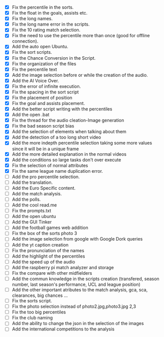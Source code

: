 - [x] Fix the percentile in the sorts.
- [x] Fix the float in the goals, assists etc.
- [x] Fix the long names.
- [x] Fix the long name error in the scripts.
- [x] Fix the 10 rating match selection.
- [x] Fix the need to use the percentile more than once (good for offline connection).
- [x] Add the auto open Ubuntu.
- [x] Fix the sort scripts.
- [x] Fix the Chance Conversion in the Script.
- [x] Fix the organization of the files
- [x] Fix the percentile text
- [x] Add the image selection before or while the creation of the audio.
- [x] Add the AI Voice Over.
- [x] Fix the error of infinite execution.
- [x] Fix the spacing in the sort script
- [x] Fix the placement of position
- [x] Fix the goal and assists placement.
- [x] Add the better script writing with the percentiles
- [x] Add the open .bat
- [x] Fix the thread for the audio cleation-Image generation
- [x] Fix the bad season script bias
- [x] Add the selection of elements when talking about them
- [x] Add the detection of a too long short video
- [x] Add the more indepth percentile selection taking some more values since it will be in a unique frame
- [x] Add the more detailed explanation in the normal videos
- [x] Add the conditions so large tasks don't over execute
- [x] Fix the selection of normal attributes
- [x] Fix the same league name duplication error.
- [ ] Add the pro percentile selection.
- [ ] Add the translation.
- [ ] Add the Euro Specific content.
- [ ] Add the match analysis.
- [ ] Add the polls.
- [ ] Add the cool read.me
- [ ] Fix the prompts.txt
- [ ] Add the open ubuntu
- [ ] Add the GUI Tinker
- [ ] Add the football games web addition
- [ ] Fix the box of the sorts photo 3
- [ ] Add the image selection from google with Google Dork queries
- [ ] Add the yt caption creation
- [ ] Fix the pronunciation of the names
- [ ] Add the highlight of the percentiles
- [ ] Add the speed up of the audio
- [ ] Add the raspberry pi match analyzer and storage
- [ ] Fix the compare with other midfielders
- [ ] Add the commun knowledge in the scripts creation (transfered, season number, last season's performance, UCL and league position)
- [ ] Add the other important atributes to the match analysis, gca, sca, clearances, big chances ...
- [ ] Fix the sorts script.
- [ ] Fix the photo selection instead of photo2.jpg,photo3.jpg 2,3
- [ ] Fix the too big percentiles
- [ ] Fix the club naming
- [ ] Add the ability to change the json in the selection of the images
- [ ] Add the international competitions to the analysis